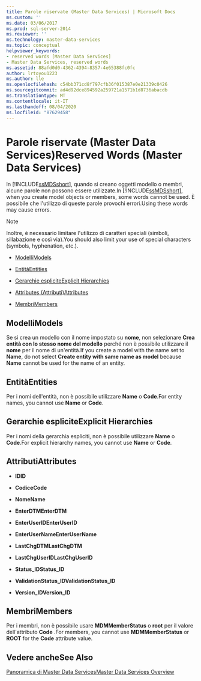 ```yaml
---
title: Parole riservate (Master Data Services) | Microsoft Docs
ms.custom: ''
ms.date: 03/06/2017
ms.prod: sql-server-2014
ms.reviewer: ''
ms.technology: master-data-services
ms.topic: conceptual
helpviewer_keywords:
- reserved words [Master Data Services]
- Master Data Services, reserved words
ms.assetid: 88afd0d0-4362-4394-8357-4e65388fc0fc
author: lrtoyou1223
ms.author: lle
ms.openlocfilehash: c54bb371cd8f797cfb36f015387e0e21339c0426
ms.sourcegitcommit: ad4d92dce894592a259721a1571b1d8736abacdb
ms.translationtype: MT
ms.contentlocale: it-IT
ms.lasthandoff: 08/04/2020
ms.locfileid: "87629458"
---
```

# <a name="reserved-words-master-data-services"></a><span data-ttu-id="2b790-102">Parole riservate (Master Data Services)</span><span class="sxs-lookup"><span data-stu-id="2b790-102">Reserved Words (Master Data Services)</span></span>
  <span data-ttu-id="2b790-103">In [!INCLUDE[ssMDSshort](../includes/ssmdsshort-md.md)], quando si creano oggetti modello o membri, alcune parole non possono essere utilizzate.</span><span class="sxs-lookup"><span data-stu-id="2b790-103">In [!INCLUDE[ssMDSshort](../includes/ssmdsshort-md.md)], when you create model objects or members, some words cannot be used.</span></span> <span data-ttu-id="2b790-104">È possibile che l'utilizzo di queste parole provochi errori.</span><span class="sxs-lookup"><span data-stu-id="2b790-104">Using these words may cause errors.</span></span>  
  
> [!NOTE]  
>  <span data-ttu-id="2b790-105">Inoltre, è necessario limitare l'utilizzo di caratteri speciali (simboli, sillabazione e così via).</span><span class="sxs-lookup"><span data-stu-id="2b790-105">You should also limit your use of special characters (symbols, hyphenation, etc.).</span></span>  
  
-   [<span data-ttu-id="2b790-106">Modelli</span><span class="sxs-lookup"><span data-stu-id="2b790-106">Models</span></span>](#models)  
  
-   [<span data-ttu-id="2b790-107">Entità</span><span class="sxs-lookup"><span data-stu-id="2b790-107">Entities</span></span>](#entities)  
  
-   [<span data-ttu-id="2b790-108">Gerarchie esplicite</span><span class="sxs-lookup"><span data-stu-id="2b790-108">Explicit Hierarchies</span></span>](#exhierarchies)  
  
-   [<span data-ttu-id="2b790-109">Attributes (Attributi)</span><span class="sxs-lookup"><span data-stu-id="2b790-109">Attributes</span></span>](#attributes)  
  
-   [<span data-ttu-id="2b790-110">Membri</span><span class="sxs-lookup"><span data-stu-id="2b790-110">Members</span></span>](#members)  
  
##  <a name="models"></a><a name="models"></a><span data-ttu-id="2b790-111">Modelli</span><span class="sxs-lookup"><span data-stu-id="2b790-111">Models</span></span>  
 <span data-ttu-id="2b790-112">Se si crea un modello con il nome impostato su **nome**, non selezionare **Crea entità con lo stesso nome del modello** perché non è possibile utilizzare il **nome** per il nome di un'entità.</span><span class="sxs-lookup"><span data-stu-id="2b790-112">If you create a model with the name set to **Name**, do not select **Create entity with same name as model** because **Name** cannot be used for the name of an entity.</span></span>  
  
##  <a name="entities"></a><a name="entities"></a><span data-ttu-id="2b790-113">Entità</span><span class="sxs-lookup"><span data-stu-id="2b790-113">Entities</span></span>  
 <span data-ttu-id="2b790-114">Per i nomi dell'entità, non è possibile utilizzare **Name** o **Code**.</span><span class="sxs-lookup"><span data-stu-id="2b790-114">For entity names, you cannot use **Name** or **Code**.</span></span>  
  
##  <a name="explicit-hierarchies"></a><a name="exhierarchies"></a><span data-ttu-id="2b790-115">Gerarchie esplicite</span><span class="sxs-lookup"><span data-stu-id="2b790-115">Explicit Hierarchies</span></span>  
 <span data-ttu-id="2b790-116">Per i nomi della gerarchia espliciti, non è possibile utilizzare **Name** o **Code**.</span><span class="sxs-lookup"><span data-stu-id="2b790-116">For explicit hierarchy names, you cannot use **Name** or **Code**.</span></span>  
  
##  <a name="attributes"></a><a name="attributes"></a><span data-ttu-id="2b790-117">Attributi</span><span class="sxs-lookup"><span data-stu-id="2b790-117">Attributes</span></span>  
  
-   <span data-ttu-id="2b790-118">**ID**</span><span class="sxs-lookup"><span data-stu-id="2b790-118">**ID**</span></span>  
  
-   <span data-ttu-id="2b790-119">**Codice**</span><span class="sxs-lookup"><span data-stu-id="2b790-119">**Code**</span></span>  
  
-   <span data-ttu-id="2b790-120">**Nome**</span><span class="sxs-lookup"><span data-stu-id="2b790-120">**Name**</span></span>  
  
-   <span data-ttu-id="2b790-121">**EnterDTM**</span><span class="sxs-lookup"><span data-stu-id="2b790-121">**EnterDTM**</span></span>  
  
-   <span data-ttu-id="2b790-122">**EnterUserID**</span><span class="sxs-lookup"><span data-stu-id="2b790-122">**EnterUserID**</span></span>  
  
-   <span data-ttu-id="2b790-123">**EnterUserName**</span><span class="sxs-lookup"><span data-stu-id="2b790-123">**EnterUserName**</span></span>  
  
-   <span data-ttu-id="2b790-124">**LastChgDTM**</span><span class="sxs-lookup"><span data-stu-id="2b790-124">**LastChgDTM**</span></span>  
  
-   <span data-ttu-id="2b790-125">**LastChgUserID**</span><span class="sxs-lookup"><span data-stu-id="2b790-125">**LastChgUserID**</span></span>  
  
-   <span data-ttu-id="2b790-126">**Status_ID**</span><span class="sxs-lookup"><span data-stu-id="2b790-126">**Status_ID**</span></span>  
  
-   <span data-ttu-id="2b790-127">**ValidationStatus_ID**</span><span class="sxs-lookup"><span data-stu-id="2b790-127">**ValidationStatus_ID**</span></span>  
  
-   <span data-ttu-id="2b790-128">**Version_ID**</span><span class="sxs-lookup"><span data-stu-id="2b790-128">**Version_ID**</span></span>  
  
##  <a name="members"></a><a name="members"></a><span data-ttu-id="2b790-129">Membri</span><span class="sxs-lookup"><span data-stu-id="2b790-129">Members</span></span>  
 <span data-ttu-id="2b790-130">Per i membri, non è possibile usare **MDMMemberStatus** o **root** per il valore dell'attributo **Code** .</span><span class="sxs-lookup"><span data-stu-id="2b790-130">For members, you cannot use **MDMMemberStatus** or **ROOT** for the **Code** attribute value.</span></span>  
  
## <a name="see-also"></a><span data-ttu-id="2b790-131">Vedere anche</span><span class="sxs-lookup"><span data-stu-id="2b790-131">See Also</span></span>  
 [<span data-ttu-id="2b790-132">Panoramica di Master Data Services</span><span class="sxs-lookup"><span data-stu-id="2b790-132">Master Data Services Overview</span></span>](master-data-services-overview-mds.md)  
  
  
